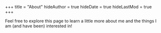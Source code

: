 +++
title = "About"
hideAuthor = true
hideDate = true
hideLastMod = true
+++

Feel free to explore this page to learn a little more about me and the things I am (and have been) interested in!
